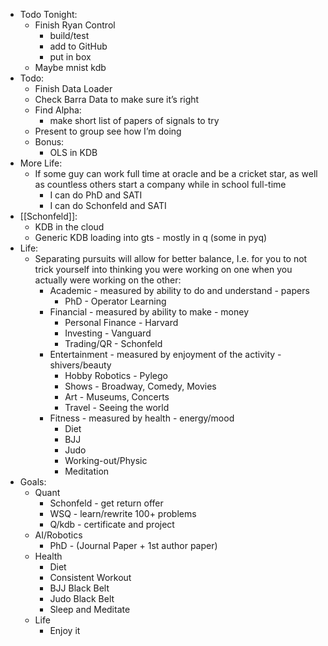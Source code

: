 - Todo Tonight:
    - Finish Ryan Control
        - build/test
        - add to GitHub
        - put in box
    - Maybe mnist kdb
- Todo:
    - Finish Data Loader
    - Check Barra Data to make sure it’s right
    - Find Alpha:
        - make short list of papers of signals to try
    - Present to group see how I’m doing
    - Bonus:
        - OLS in KDB
- More Life:
    - If some guy can work full time at oracle and be a cricket star, as well as countless others start a company while in school full-time
        - I can do PhD and SATI
        - I can do Schonfeld and SATI
- [[Schonfeld]]:
    - KDB in the cloud
    - Generic KDB loading into gts - mostly in q (some in pyq)
- Life:
    - Separating pursuits will allow for better balance, I.e. for you to not trick yourself into thinking you were working on one when you actually were working on the other:
        - Academic - measured by ability to do and understand - papers
            - PhD - Operator Learning
        - Financial - measured by ability to make - money
            - Personal Finance - Harvard
            - Investing - Vanguard
            - Trading/QR - Schonfeld
        - Entertainment - measured by enjoyment of the activity - shivers/beauty
            - Hobby Robotics - Pylego
            - Shows - Broadway, Comedy, Movies
            - Art  - Museums, Concerts
            - Travel - Seeing the world
        - Fitness - measured by health - energy/mood
            - Diet
            - BJJ
            - Judo
            - Working-out/Physic
            - Meditation
- Goals:
    - Quant
        - Schonfeld - get return offer
        - WSQ - learn/rewrite 100+ problems
        - Q/kdb - certificate and project
    - AI/Robotics
        - PhD - (Journal Paper + 1st author paper)
    - Health
        - Diet
        - Consistent Workout
        - BJJ Black Belt
        - Judo Black Belt
        - Sleep and Meditate
    - Life
        - Enjoy it
